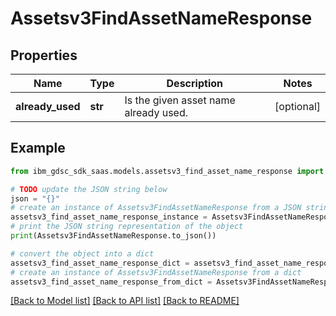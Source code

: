 # Assetsv3FindAssetNameResponse


## Properties

Name | Type | Description | Notes
------------ | ------------- | ------------- | -------------
**already_used** | **str** | Is the given asset name already used. | [optional] 

## Example

```python
from ibm_gdsc_sdk_saas.models.assetsv3_find_asset_name_response import Assetsv3FindAssetNameResponse

# TODO update the JSON string below
json = "{}"
# create an instance of Assetsv3FindAssetNameResponse from a JSON string
assetsv3_find_asset_name_response_instance = Assetsv3FindAssetNameResponse.from_json(json)
# print the JSON string representation of the object
print(Assetsv3FindAssetNameResponse.to_json())

# convert the object into a dict
assetsv3_find_asset_name_response_dict = assetsv3_find_asset_name_response_instance.to_dict()
# create an instance of Assetsv3FindAssetNameResponse from a dict
assetsv3_find_asset_name_response_from_dict = Assetsv3FindAssetNameResponse.from_dict(assetsv3_find_asset_name_response_dict)
```
[[Back to Model list]](../README.md#documentation-for-models) [[Back to API list]](../README.md#documentation-for-api-endpoints) [[Back to README]](../README.md)



